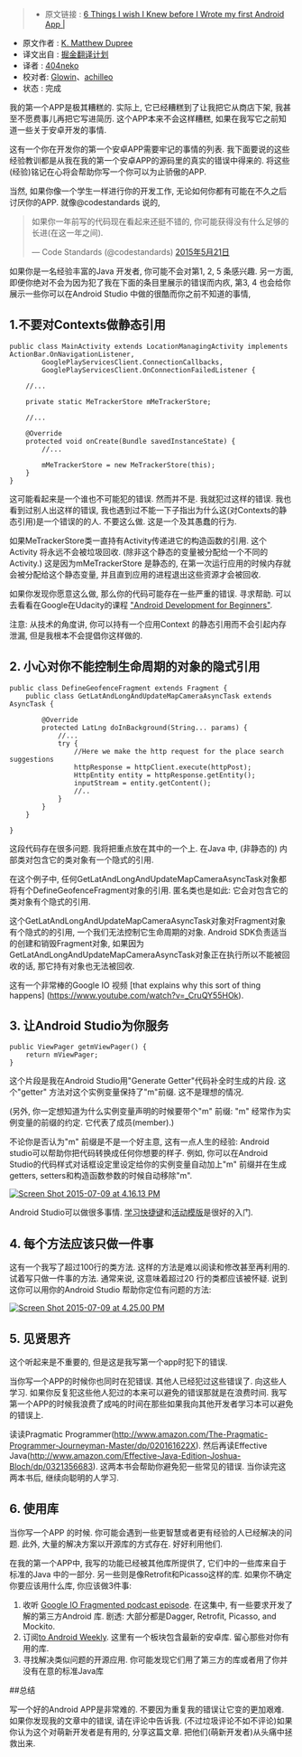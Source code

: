 > * 原文链接 : [6 Things I wish I Knew before I Wrote my first Android App |](http://www.philosophicalhacker.com/2015/07/09/6-things-i-wish-i-knew-before-i-wrote-my-first-android-app/)
* 原文作者 : [K. Matthew Dupree](https://infinum.co/the-capsized-eight/author/ivan-kust)
* 译文出自 : [掘金翻译计划](http://www.philosophicalhacker.com/)
* 译者 : [404neko](https://github.com/404neko)
* 校对者: [Glowin](https://github.com/Glowin)、[achilleo](https://github.com/achilleo)
* 状态 :  完成

我的第一个APP是极其糟糕的. 实际上, 它已经糟糕到了让我把它从商店下架, 我甚至不愿费事儿再把它写进简历. 这个APP本来不会这样糟糕, 如果在我写它之前知道一些关于安卓开发的事情.

这有一个你在开发你的第一个安卓APP需要牢记的事情的列表. 我下面要说的这些经验教训都是从我在我的第一个安卓APP的源码里的真实的错误中得来的. 将这些(经验)铭记在心将会帮助你写一个你可以为止骄傲的APP.

当然, 如果你像一个学生一样进行你的开发工作, 无论如何你都有可能在不久之后讨厌你的APP. 就像@codestandards 说的,

> 如果你一年前写的代码现在看起来还挺不错的, 你可能获得没有什么足够的长进(在这一年之间).
> 
> — Code Standards (@codestandards) [2015年5月21日](https://twitter.com/codestandards/status/601373392059518976)

如果你是一名经验丰富的Java 开发者, 你可能不会对第1, 2, 5 条感兴趣. 另一方面, 即便你绝对不会为因为犯了我在下面的条目里展示的错误而内疚, 第3, 4 也会给你展示一些你可以在Android Studio 中做的很酷而你之前不知道的事情, 

## 1\.不要对Contexts做静态引用

    public class MainActivity extends LocationManagingActivity implements ActionBar.OnNavigationListener,
            GooglePlayServicesClient.ConnectionCallbacks,
            GooglePlayServicesClient.OnConnectionFailedListener {

        //...

        private static MeTrackerStore mMeTrackerStore; 

        //...

        @Override
        protected void onCreate(Bundle savedInstanceState) {
            //...

            mMeTrackerStore = new MeTrackerStore(this);
        }
    }

这可能看起来是一个谁也不可能犯的错误. 然而并不是. 我就犯过这样的错误. 我也看到过别人出这样的错误, 我也遇到过不能一下子指出为什么这(对Contexts的静态引用)是一个错误的的人. 不要这么做. 这是一个及其愚蠢的行为.

如果MeTrackerStore类一直持有Activity传递进它的构造函数的引用. 这个Activity 将永远不会被垃圾回收. (除非这个静态的变量被分配给一个不同的Activity.) 这是因为mMeTrackerStore 是静态的, 在第一次运行应用的时候内存就会被分配给这个静态变量, 并且直到应用的进程退出这些资源才会被回收.

如果你发现你愿意这么做, 那么你的代码可能存在一些严重的错误. 寻求帮助. 可以去看看在Google在Udacity的课程 ["Android Development for Beginners"](https://www.udacity.com/course/android-development-for-beginners--ud837).

注意: 从技术的角度讲, 你可以持有一个应用Context 的静态引用而不会引起内存泄漏, 但是我根本不会提倡你这样做的.

## 2\. 小心对你不能控制生命周期的对象的隐式引用

    public class DefineGeofenceFragment extends Fragment {
        public class GetLatAndLongAndUpdateMapCameraAsyncTask extends AsyncTask {

            @Override
            protected LatLng doInBackground(String... params) {
                //...
                try {
                    //Here we make the http request for the place search suggestions
                    httpResponse = httpClient.execute(httpPost);
                    HttpEntity entity = httpResponse.getEntity();
                    inputStream = entity.getContent();
                    //..
                }
            }
        }

    }

这段代码存在很多问题. 我将把重点放在其中的一个上.  在Java 中, (非静态的) 内部类对包含它的类对象有一个隐式的引用.

在这个例子中, 任何GetLatAndLongAndUpdateMapCameraAsyncTask对象都将有个DefineGeofenceFragment对象的引用. 匿名类也是如此: 它会对包含它的类对象有个隐式的引用.

这个GetLatAndLongAndUpdateMapCameraAsyncTask对象对Fragment对象有个隐式的的引用, 一个我们无法控制它生命周期的对象. Android SDK负责适当的创建和销毁Fragment对象, 如果因为GetLatAndLongAndUpdateMapCameraAsyncTask对象正在执行所以不能被回收的话, 那它持有对象也无法被回收.

这有一个非常棒的Google IO 视频  [that explains why this sort of thing happens]
(https://www.youtube.com/watch?v=_CruQY55HOk).

## 3\. 让Android Studio为你服务

    public ViewPager getmViewPager() {
        return mViewPager;
    }

这个片段是我在Android Studio用"Generate Getter"代码补全时生成的片段. 这个"getter" 方法对这个实例变量保持了"m"前缀. 这不是理想的情况.

(另外, 你一定想知道为什么实例变量声明的时候要带个"m" 前缀: "m" 经常作为实例变量的前缀的约定. 它代表了成员(member).)

不论你是否认为"m" 前缀是不是一个好主意, 这有一点人生的经验: Android studio可以帮助你把代码转换成任何你想要的样子. 例如, 你可以在Android Studio的代码样式对话框设定里设定给你的实例变量自动加上"m" 前缀并在生成getters, setters和构造函数参数的时候自动移除"m".

[![Screen Shot 2015-07-09 at 4.16.13 PM](http://i1.wp.com/www.philosophicalhacker.com/wp-content/uploads/2015/07/Screen-Shot-2015-07-09-at-4.16.13-PM.png?resize=620%2C432)](http://i1.wp.com/www.philosophicalhacker.com/wp-content/uploads/2015/07/Screen-Shot-2015-07-09-at-4.16.13-PM.png)

Android Studio可以做很多事情. [学习快捷键](http://www.developerphil.com/android-studio-tips-of-the-day-roundup-1/)和[活动模版](https://www.jetbrains.com/idea/help/live-templates.html)是很好的入门.

## 4\. 每个方法应该只做一件事

这有一个我写了超过100行的类方法. 这样的方法是难以阅读和修改甚至再利用的. 试着写只做一件事的方法. 通常来说, 这意味着超过20 行的类都应该被怀疑. 说到这你可以用你的Android Studio 帮助你定位有问题的方法:

[![Screen Shot 2015-07-09 at 4.25.00 PM](http://i2.wp.com/www.philosophicalhacker.com/wp-content/uploads/2015/07/Screen-Shot-2015-07-09-at-4.25.00-PM.png?resize=620%2C435)](http://i2.wp.com/www.philosophicalhacker.com/wp-content/uploads/2015/07/Screen-Shot-2015-07-09-at-4.25.00-PM.png)

## 5\. 见贤思齐

这个听起来是不重要的, 但是这是我写第一个app时犯下的错误.

 当你写一个APP的时候你也同时在犯错误. 其他人已经犯过这些错误了.  向这些人学习. 如果你反复犯这些他人犯过的本来可以避免的错误那就是在浪费时间. 我写第一个APP的时候我浪费了成吨的时间在那些如果我向其他开发者学习本可以避免的错误上.

读读Pragmatic Programmer(http://www.amazon.com/The-Pragmatic-Programmer-Journeyman-Master/dp/020161622X). 然后再读Effective Java(http://www.amazon.com/Effective-Java-Edition-Joshua-Bloch/dp/0321356683). 这两本书会帮助你避免犯一些常见的错误. 当你读完这两本书后, 继续向聪明的人学习.

## 6\. 使用库

当你写一个APP 的时候. 你可能会遇到一些更智慧或者更有经验的人已经解决的问题. 此外, 大量的解决方案以开源库的方式存在. 好好利用他们.

在我的第一个APP中, 我写的功能已经被其他库所提供了, 它们中的一些库来自于标准的Java 中的一部分. 另一些则是像Retrofit和Picasso这样的库. 如果你不确定你要应该用什么库, 你应该做3件事:

1. 收听 [Google IO Fragmented podcast episode](http://fragmentedpodcast.com/episodes/9/). 在这集中, 有一些要求开发了解的第三方Android 库. 
剧透: 大部分都是Dagger, Retrofit, Picasso, and Mockito.
2. 订阅[to Android Weekly](http://androidweekly.net/). 这里有一个板块包含最新的安卓库. 留心那些对你有用的库.
3. 寻找解决类似问题的开源应用. 你可能发现它们用了第三方的库或者用了你并没有在意的标准Java库

##总结

写一个好的Android APP是非常难的. 不要因为重复我的错误让它变的更加艰难. 如果你发现我的文章中的错误, 请在评论中告诉我. (不过垃圾评论不如不评论)如果你认为这个对萌新开发者是有用的, 分享这篇文章. 把他们(萌新开发者)从头痛中拯救出来.
